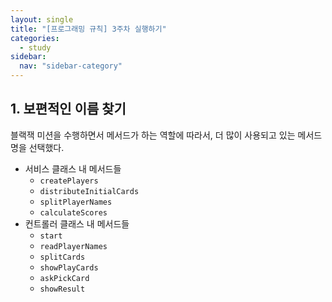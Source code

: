 ```yaml
---
layout: single
title: "[프로그래밍 규칙] 3주차 실행하기"
categories:
  - study
sidebar:
  nav: "sidebar-category"
---
```


## 1. 보편적인 이름 찾기

블랙잭 미션을 수행하면서 메서드가 하는 역할에 따라서, 더 많이 사용되고 있는 메서드명을 선택했다.
- 서비스 클래스 내 메서드들
  - `createPlayers`
  - `distributeInitialCards`
  - `splitPlayerNames`
  - `calculateScores`
- 컨트롤러 클래스 내 메서드들
  - `start`
  - `readPlayerNames`
  - `splitCards`
  - `showPlayCards`
  - `askPickCard`
  - `showResult`
